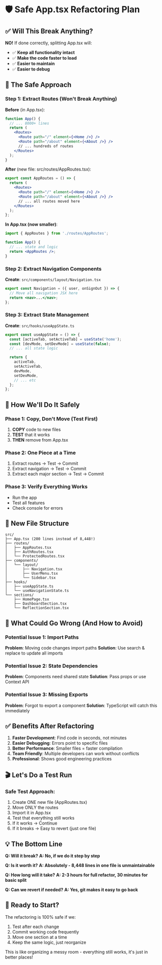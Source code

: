 # 🛡️ Safe App.tsx Refactoring Plan

## ✅ Will This Break Anything?

**NO!** If done correctly, splitting App.tsx will:

- ✅ **Keep all functionality intact**
- ✅ **Make the code faster to load**
- ✅ **Easier to maintain**
- ✅ **Easier to debug**

## 🎯 The Safe Approach

### Step 1: Extract Routes (Won't Break Anything)

**Before** (in App.tsx):

```jsx
function App() {
  // ... 8000+ lines
  return (
    <Routes>
      <Route path="/" element={<Home />} />
      <Route path="/about" element={<About />} />
      // ... hundreds of routes
    </Routes>
  );
}
```

**After** (new file: src/routes/AppRoutes.tsx):

```jsx
export const AppRoutes = () => {
  return (
    <Routes>
      <Route path="/" element={<Home />} />
      <Route path="/about" element={<About />} />
      // ... all routes moved here
    </Routes>
  );
};
```

**In App.tsx (now smaller)**:

```jsx
import { AppRoutes } from './routes/AppRoutes';

function App() {
  // ... state and logic
  return <AppRoutes />;
}
```

### Step 2: Extract Navigation Components

**Create**: `src/components/layout/Navigation.tsx`

```jsx
export const Navigation = ({ user, onSignOut }) => {
  // Move all navigation JSX here
  return <nav>...</nav>;
};
```

### Step 3: Extract State Management

**Create**: `src/hooks/useAppState.ts`

```jsx
export const useAppState = () => {
  const [activeTab, setActiveTab] = useState('home');
  const [devMode, setDevMode] = useState(false);
  // ... all state logic

  return {
    activeTab,
    setActiveTab,
    devMode,
    setDevMode,
    // ... etc
  };
};
```

## 🔄 How We'll Do It Safely

### Phase 1: Copy, Don't Move (Test First)

1. **COPY** code to new files
2. **TEST** that it works
3. **THEN** remove from App.tsx

### Phase 2: One Piece at a Time

1. Extract routes → Test → Commit
2. Extract navigation → Test → Commit
3. Extract each major section → Test → Commit

### Phase 3: Verify Everything Works

- Run the app
- Test all features
- Check console for errors

## 📁 New File Structure

```
src/
├── App.tsx (200 lines instead of 8,448!)
├── routes/
│   ├── AppRoutes.tsx
│   ├── AuthRoutes.tsx
│   └── ProtectedRoutes.tsx
├── components/
│   └── layout/
│       ├── Navigation.tsx
│       ├── UserMenu.tsx
│       └── Sidebar.tsx
├── hooks/
│   ├── useAppState.ts
│   └── useNavigationState.ts
└── sections/
    ├── HomePage.tsx
    ├── DashboardSection.tsx
    └── ReflectionSection.tsx
```

## 🚨 What Could Go Wrong (And How to Avoid)

### Potential Issue 1: Import Paths

**Problem**: Moving code changes import paths
**Solution**: Use search & replace to update all imports

### Potential Issue 2: State Dependencies

**Problem**: Components need shared state
**Solution**: Pass props or use Context API

### Potential Issue 3: Missing Exports

**Problem**: Forgot to export a component
**Solution**: TypeScript will catch this immediately

## ✅ Benefits After Refactoring

1. **Faster Development**: Find code in seconds, not minutes
2. **Easier Debugging**: Errors point to specific files
3. **Better Performance**: Smaller files = faster compilation
4. **Team Friendly**: Multiple developers can work without conflicts
5. **Professional**: Shows good engineering practices

## 🎬 Let's Do a Test Run

### Safe Test Approach:

1. Create ONE new file (AppRoutes.tsx)
2. Move ONLY the routes
3. Import it in App.tsx
4. Test that everything still works
5. If it works → Continue
6. If it breaks → Easy to revert (just one file)

## 💡 The Bottom Line

**Q: Will it break?**
**A: No, if we do it step by step**

**Q: Is it worth it?**
**A: Absolutely - 8,448 lines in one file is unmaintainable**

**Q: How long will it take?**
**A: 2-3 hours for full refactor, 30 minutes for basic split**

**Q: Can we revert if needed?**
**A: Yes, git makes it easy to go back**

## 🚀 Ready to Start?

The refactoring is 100% safe if we:

1. Test after each change
2. Commit working code frequently
3. Move one section at a time
4. Keep the same logic, just reorganize

This is like organizing a messy room - everything still works, it's just in better places!
